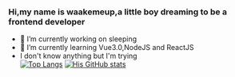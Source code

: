 ### Hi,my name is waakemeup,a little boy dreaming to be a frontend developer 

- 🔭 I’m currently working on sleeping
- 🌱 I’m currently learning Vue3.0,NodeJS and ReactJS
- I don't know anything but I'm trying    
[![Top Langs](https://github-readme-stats.vercel.app/api/top-langs/?username=waakemeup&layout=compact)](https://github.com/anuraghazra/github-readme-stats)
[![His GitHub stats](https://github-readme-stats.vercel.app/api?username=waakemeup&theme=tokyonight)](https://github.com/anuraghazra/github-readme-stats)
  
